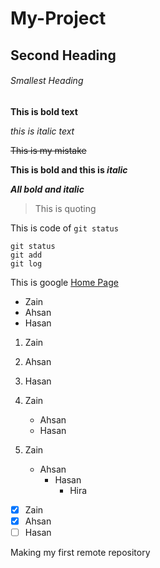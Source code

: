 # My-Project

## Second Heading

###### Smallest Heading

**This is bold text**

*this is italic text*

~~This is my mistake~~

**This is bold and this is _italic_**

***All bold and italic***

>This is quoting

This is code of `git status`

```
git status
git add
git log
```

This is google [Home Page](https://www.google.com)

- Zain
- Ahsan
- Hasan

1. Zain
2. Ahsan
3. Hasan

1. Zain
   - Ahsan
   - Hasan
   
1. Zain
   - Ahsan
     - Hasan
       - Hira
       
- [x] Zain
- [x] Ahsan
- [ ] Hasan

Making my first remote repository
